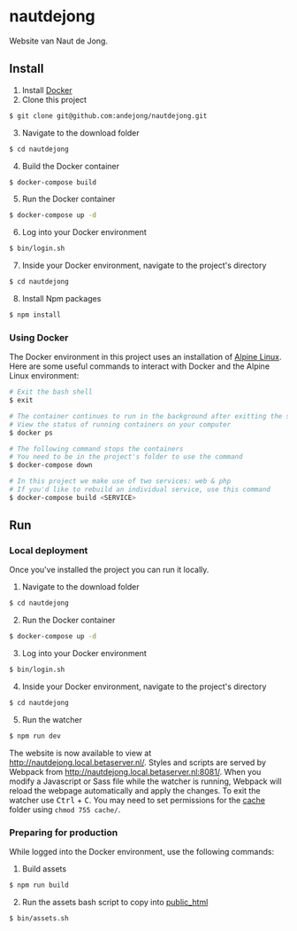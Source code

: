 # nautdejong
Website van Naut de Jong.

## Install
1. Install [Docker](https://www.docker.com/)
2. Clone this project
``` bash
$ git clone git@github.com:andejong/nautdejong.git
```
3. Navigate to the download folder
``` bash
$ cd nautdejong
```
4. Build the Docker container
``` bash
$ docker-compose build
```
5. Run the Docker container
``` bash
$ docker-compose up -d
```
6. Log into your Docker environment
``` bash
$ bin/login.sh
```
7. Inside your Docker environment, navigate to the project's directory
``` bash
$ cd nautdejong
```
8. Install Npm packages
``` bash
$ npm install
```

### Using Docker
The Docker environment in this project uses an installation of [Alpine Linux](https://alpinelinux.org/).
Here are some useful commands to interact with Docker and the Alpine Linux environment:
``` bash
# Exit the bash shell
$ exit

# The container continues to run in the background after exitting the shell
# View the status of running containers on your computer
$ docker ps

# The following command stops the containers
# You need to be in the project's folder to use the command
$ docker-compose down

# In this project we make use of two services: web & php
# If you'd like to rebuild an individual service, use this command
$ docker-compose build <SERVICE>
```

## Run
### Local deployment
Once you've installed the project you can run it locally.

1. Navigate to the download folder
``` bash
$ cd nautdejong
```
2. Run the Docker container
``` bash
$ docker-compose up -d
```
3. Log into your Docker environment
``` bash
$ bin/login.sh
```
4. Inside your Docker environment,
navigate to the project's directory
``` bash
$ cd nautdejong
```
5. Run the watcher
``` bash
$ npm run dev
```
The website is now available to view at <http://nautdejong.local.betaserver.nl/>.
Styles and scripts are served by Webpack from <http://nautdejong.local.betaserver.nl:8081/>.
When you modify a Javascript or Sass file while the watcher is running,
Webpack will reload the webpage automatically and apply the changes.
To exit the watcher use <kbd>Ctrl</kbd> + <kbd>C</kbd>.
You may need to set permissions for the [cache](/cache/) folder using `chmod 755 cache/`.

### Preparing for production
While logged into the Docker environment, use the following commands:

1. Build assets
``` bash
$ npm run build
```
2. Run the assets bash script to copy into [public_html](/public_html/)
``` bash
$ bin/assets.sh
```
